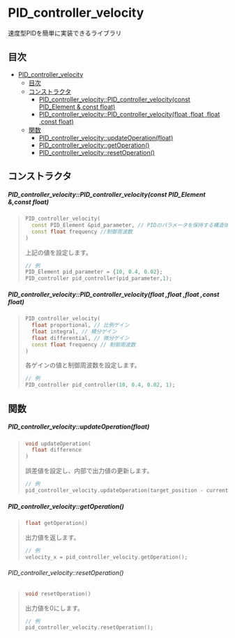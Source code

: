 # PID_controller_velocity

速度型PIDを簡単に実装できるライブラリ

## 目次

- [PID_controller_velocity](#pid_controller_velocity)
  - [目次](#目次)  
  - [コンストラクタ](#コンストラクタ-1)  
    - [PID_controller_velocity::PID_controller_velocity(const PID_Element &,const float)](#pid_controller_velocitypid_controller_velocityconst-pid_element-const-float)  
    - [PID_controller_velocity::PID_controller_velocity(float ,float ,float ,const float)](#pid_controller_velocitypid_controller_velocityfloat-float-float-const-float)  
  - [関数](#関数-1)  
    - [PID_controller_velocity::updateOperation(float)](#pid_controller_velocityupdateoperationfloat)  
    - [PID_controller_velocity::getOperation()](#pid_controller_velocitygetoperation)  
    - [PID_controller_velocity::resetOperation()](#pid_controller_velocityresetoperation)

## コンストラクタ

##### PID_controller_velocity::PID_controller_velocity(const PID_Element &,const float)
> ```c++
> PID_controller_velocity(
>   const PID_Element &pid_parameter, // PIDのパラメータを保持する構造体
>   const float frequency //制御周波数
> )
> ```
> 上記の値を設定します。
> ```c++
> // 例
> PID_Element pid_parameter = {10, 0.4, 0.02};
> PID_controller pid_controller(pid_parameter,1);
> ```

##### PID_controller_velocity::PID_controller_velocity(float ,float ,float ,const float)
> ```c++
> PID_controller_velocity(
>   float proportional, // 比例ゲイン
>   float integral, // 積分ゲイン
>   float differential, // 微分ゲイン
>   const float frequency // 制御周波数
> )
> ```
> 各ゲインの値と制御周波数を設定します。
> ```c++
> // 例
> PID_controller pid_controller(10, 0.4, 0.02, 1);
> ```

## 関数

##### PID_controller_velocity::updateOperation(float)
> ```c++
> void updateOperation(
>   float difference
> )
> ```
> 誤差値を設定し、内部で出力値の更新します。
> ```c++
> // 例
> pid_controller_velocity.updateOperation(target_position - current_position);
> ```

##### PID_controller_velocity::getOperation()
> ```c++
> float getOperation()
> ```
> 出力値を返します。
> ```c++
> // 例
> velocity_x = pid_controller_velocity.getOperation();
> ```

###### PID_controller_velocity::resetOperation()
> ```c++
> void resetOperation()
> ```
> 出力値を0にします。
> ```c++
> // 例
> pid_controller_velocity.resetOperation();
> ```
